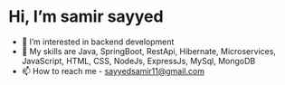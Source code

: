  # Hi, I’m samir sayyed
- 👀 I’m interested in backend development
- 💞️ My skills are Java, SpringBoot, RestApi, Hibernate, Microservices, JavaScript, 
      HTML, CSS, NodeJs, ExpressJs, MySql, MongoDB
- 📫 How to reach me - sayyedsamir11@gmail.com

<!---
samir-sayyed/samir-sayyed is a ✨ special ✨ repository because its `README.md` (this file) appears on your GitHub profile.
You can click the Preview link to take a look at your changes.
--->
